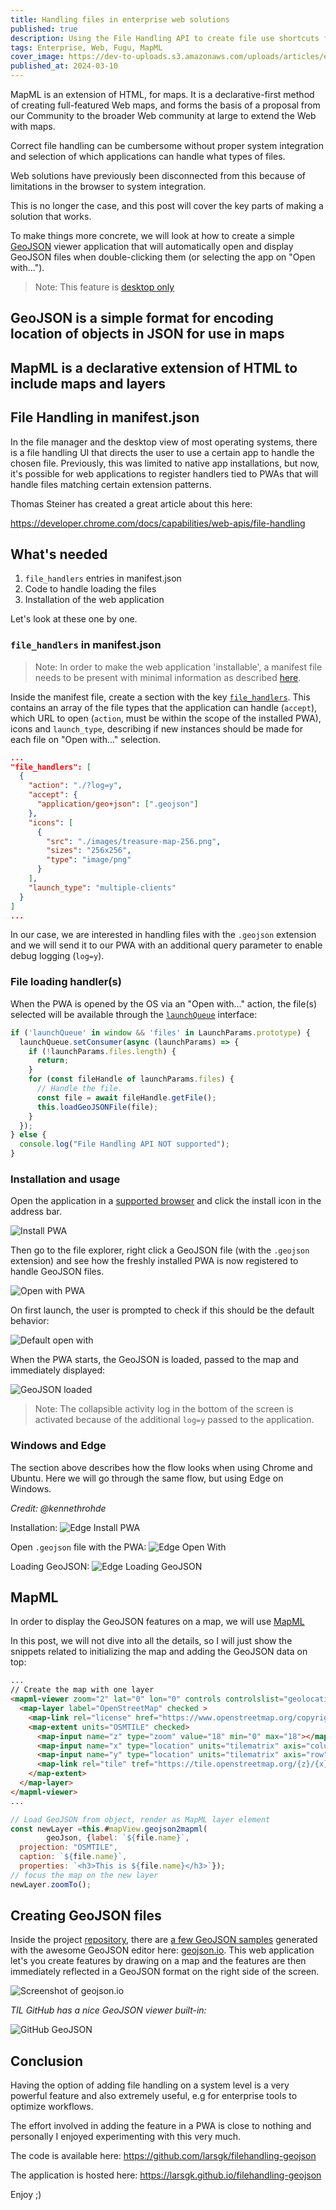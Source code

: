 ```yaml
---
title: Handling files in enterprise web solutions
published: true
description: Using the File Handling API to create file use shortcuts for enterprise
tags: Enterprise, Web, Fugu, MapML
cover_image: https://dev-to-uploads.s3.amazonaws.com/uploads/articles/etb4l3kbqfhzioch2hs7.jpeg
published_at: 2024-03-10 
---
```


MapML is an extension of HTML, for maps. It is a declarative-first method of creating full-featured Web maps, and forms the basis of a proposal from our Community to the broader Web community at large to extend the Web with maps.

Correct file handling can be cumbersome without proper system integration and selection of which applications can handle what types of files.

Web solutions have previously been disconnected from this because of limitations in the browser to system integration.

This is no longer the case, and this post will cover the key parts of making a solution that works.

To make things more concrete, we will look at how to create a simple [GeoJSON](https://geojson.org/) viewer application that will automatically open and display GeoJSON files when double-clicking them (or selecting the app on "Open with...").

> Note: This feature is [desktop only](https://developer.mozilla.org/en-US/docs/Web/Manifest/file_handlers#browser_compatibility)

## GeoJSON is a simple format for encoding location of objects in JSON for use in maps

## MapML is a declarative extension of HTML to include maps and layers

## File Handling in manifest.json
In the file manager and the desktop view of most operating systems, there is a file handling UI that directs the user to use a certain app to handle the chosen file.  Previously, this was limited to native app installations, but now, it's possible for web applications to register handlers tied to PWAs that will handle files matching certain extension patterns.

Thomas Steiner has created a great article about this here:

https://developer.chrome.com/docs/capabilities/web-apis/file-handling


## What's needed
1. `file_handlers` entries in manifest.json
2. Code to handle loading the files
3. Installation of the web application

Let's look at these one by one.


### `file_handlers` in manifest.json
> Note: In order to make the web application 'installable', a manifest file needs to be present with minimal information as described [here](https://web.dev/articles/install-criteria).

Inside the manifest file, create a section with the key [`file_handlers`](https://developer.chrome.com/docs/extensions/reference/manifest/file-handlers).  This contains an array of the file types that the application can handle (`accept`), which URL to open (`action`, must be within the scope of the installed PWA), icons and `launch_type`, describing if new instances should be made for each file on "Open with..." selection.

```json
...
"file_handlers": [
  {
    "action": "./?log=y",
    "accept": {
      "application/geo+json": [".geojson"]
    },
    "icons": [
      {
        "src": "./images/treasure-map-256.png",
        "sizes": "256x256",
        "type": "image/png"
      }
    ],
    "launch_type": "multiple-clients"
  }
]
...
```

In our case, we are interested in handling files with the `.geojson` extension and we will send it to our PWA with an additional query parameter to enable debug logging (`log=y`).


### File loading handler(s)
When the PWA is opened by the OS via an "Open with..." action, the file(s) selected will be available through the [`launchQueue`](https://developer.mozilla.org/en-US/docs/Web/API/LaunchQueue) interface:

```javascript
if ('launchQueue' in window && 'files' in LaunchParams.prototype) {
  launchQueue.setConsumer(async (launchParams) => {
    if (!launchParams.files.length) {
      return;
    }
    for (const fileHandle of launchParams.files) {
      // Handle the file.
      const file = await fileHandle.getFile();
      this.loadGeoJSONFile(file);
    }
  });
} else {
  console.log("File Handling API NOT supported");
}
```


### Installation and usage
Open the application in a [supported browser](https://developer.mozilla.org/en-US/docs/Web/Manifest/file_handlers#browser_compatibility) and click the install icon in the address bar.

![Install PWA](https://dev-to-uploads.s3.amazonaws.com/uploads/articles/usvmj4gpu5bxqcp2u0ff.png)

Then go to the file explorer, right click a GeoJSON file (with the `.geojson` extension) and see how the freshly installed PWA is now registered to handle GeoJSON files.

![Open with PWA](https://dev-to-uploads.s3.amazonaws.com/uploads/articles/km8pb387umeqmd8wd21g.png)

On first launch, the user is prompted to check if this should be the default behavior:

![Default open with](https://dev-to-uploads.s3.amazonaws.com/uploads/articles/9ii2l854z9yvsv3hke5b.png)

When the PWA starts, the GeoJSON is loaded, passed to the map and immediately displayed:

![GeoJSON loaded](https://dev-to-uploads.s3.amazonaws.com/uploads/articles/d4cl170c5xenvyslbvj7.png)

> Note: The collapsible activity log in the bottom of the screen is activated because of the additional `log=y` passed to the application.

### Windows and Edge
The section above describes how the flow looks when using Chrome and Ubuntu.  Here we will go through the same flow, but using Edge on Windows.

_Credit: @kennethrohde_

Installation:
![Edge Install PWA](https://dev-to-uploads.s3.amazonaws.com/uploads/articles/26pafpf7ur9024hh0hr5.jpeg)

Open `.geojson` file with the PWA:
![Edge Open With](https://dev-to-uploads.s3.amazonaws.com/uploads/articles/cq2aigbs5tkalndu9c1n.jpeg)

Loading GeoJSON:
![Edge Loading GeoJSON](https://dev-to-uploads.s3.amazonaws.com/uploads/articles/tpblmz7s6f051lnd61k5.jpeg)


## MapML
In order to display the GeoJSON features on a map, we will use [MapML](https://geo.ca/initiatives/canadian-geospatial-data-infrastructure/mapml/)

In this post, we will not dive into all the details, so I will just show the snippets related to initializing the map and adding the GeoJSON data on top:

```html
...
// Create the map with one layer
<mapml-viewer zoom="2" lat="0" lon="0" controls controlslist="geolocation">
  <map-layer label="OpenStreetMap" checked >
    <map-link rel="license" href="https://www.openstreetmap.org/copyright" title="© OpenStreetMap contributors CC BY-SA"></map-link>
    <map-extent units="OSMTILE" checked>
      <map-input name="z" type="zoom" value="18" min="0" max="18"></map-input>
      <map-input name="x" type="location" units="tilematrix" axis="column" min="0" max="262144"></map-input>
      <map-input name="y" type="location" units="tilematrix" axis="row" min="0" max="262144"></map-input>
      <map-link rel="tile" tref="https://tile.openstreetmap.org/{z}/{x}/{y}.png"></map-link>
    </map-extent>
  </map-layer>
</mapml-viewer>
...
```
```JavaScript
// Load GeoJSON from object, render as MapML layer element
const newLayer =this.#mapView.geojson2mapml(
        geoJson, {label: `${file.name}`,
  projection: "OSMTILE", 
  caption: `${file.name}`, 
  properties: `<h3>This is ${file.name}</h3>`});
// focus the map on the new layer
newLayer.zoomTo();
```

## Creating GeoJSON files
Inside the project [repository](https://github.com/larsgk/filehandling-geojson), there are [a few GeoJSON samples](https://github.com/larsgk/filehandling-geojson/tree/main/geojson) generated with the awesome GeoJSON editor here: [geojson.io](https://geojson.io/).  This web application let's you create features by drawing on a map and the features are then immediately reflected in a GeoJSON format on the right side of the screen.

![Screenshot of geojson.io](https://dev-to-uploads.s3.amazonaws.com/uploads/articles/m0kel38tgsqrmgw6e19w.png)


_TIL GitHub has a nice GeoJSON viewer built-in:_

![GitHub GeoJSON](https://dev-to-uploads.s3.amazonaws.com/uploads/articles/qib609vbuky2l32fgr26.png)


## Conclusion
Having the option of adding file handling on a system level is a very powerful feature and also extremely useful, e.g for enterprise tools to optimize workflows.

The effort involved in adding the feature in a PWA is close to nothing and personally I enjoyed experimenting with this very much.

The code is available here:  https://github.com/larsgk/filehandling-geojson

The application is hosted here:  https://larsgk.github.io/filehandling-geojson


Enjoy ;)
